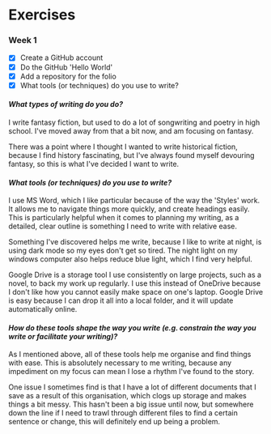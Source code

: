 # Exercises

### Week 1

- [x] Create a GitHub account
- [x] Do the GitHub 'Hello World'
- [x] Add a repository for the folio
- [x] What tools (or techniques) do you use to write?

#### ***What types of writing do you do?***

I write fantasy fiction, but used to do a lot of songwriting and poetry in high school. I've moved away from that a bit now, and am focusing on fantasy.

There was a point where I thought I wanted to write historical fiction, because I find history fascinating, but I've always found myself devouring fantasy, so this is what I've decided I want to write.

#### ***What tools (or techniques) do you use to write?***

I use MS Word, which I like particular because of the way the 'Styles' work. It allows me to navigate things more quickly, and create headings easily. This is particularly helpful when it comes to planning my writing, as a detailed, clear outline is something I need to write with relative ease.

Something I've discovered helps me write, because I like to write at night, is using dark mode so my eyes don't get so tired. The night light on my windows computer also helps reduce blue light, which I find very helpful.

Google Drive is a storage tool I use consistently on large projects, such as a novel, to back my work up regularly. I use this instead of OneDrive because I don't like how you cannot easily make space on one's laptop. Google Drive is easy because I can drop it all into a local folder, and it will update automatically online.

#### ***How do these tools shape the way you write (e.g. constrain the way you write or facilitate your writing)?***

As I mentioned above, all of these tools help me organise and find things with ease. This is absolutely necessary to me writing, because any impediment on my focus can mean I lose a rhythm I've found to the story.

One issue I sometimes find is that I have a lot of different documents that I save as a result of this organisation, which clogs up storage and makes things a bit messy. This hasn't been a big issue until now, but somewhere down the line if I need to trawl through different files to find a certain sentence or change, this will definitely end up being a problem.
